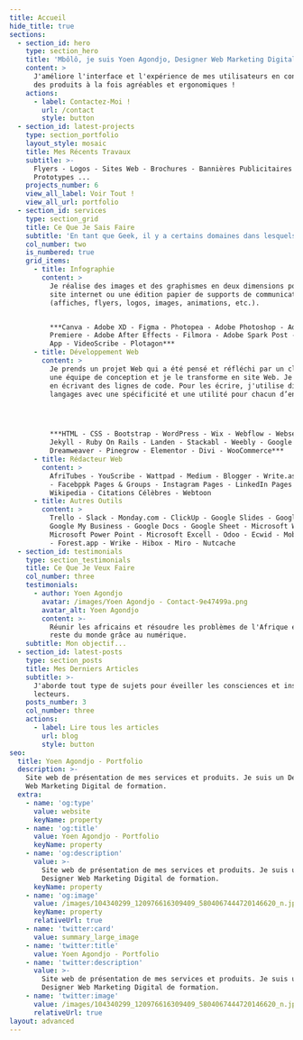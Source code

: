 ```yaml
---
title: Accueil
hide_title: true
sections:
  - section_id: hero
    type: section_hero
    title: 'Mbôlô, je suis Yoen Agondjo, Designer Web Marketing Digital'
    content: >
      J'améliore l'interface et l'expérience de mes utilisateurs en concevant
      des produits à la fois agréables et ergonomiques !
    actions:
      - label: Contactez-Moi !
        url: /contact
        style: button
  - section_id: latest-projects
    type: section_portfolio
    layout_style: mosaic
    title: Mes Récents Travaux
    subtitle: >-
      Flyers - Logos - Sites Web - Brochures - Bannières Publicitaires -
      Prototypes ...
    projects_number: 6
    view_all_label: Voir Tout !
    view_all_url: portfolio
  - section_id: services
    type: section_grid
    title: Ce Que Je Sais Faire
    subtitle: 'En tant que Geek, il y a certains domaines dans lesquels j''excelle...'
    col_number: two
    is_numbered: true
    grid_items:
      - title: Infographie
        content: >
          Je réalise des images et des graphismes en deux dimensions pour un
          site internet ou une édition papier de supports de communication
          (affiches, flyers, logos, images, animations, etc.).


          ***Canva - Adobe XD - Figma - Photopea - Adobe Photoshop - Adobe
          Premiere - Adobe After Effects - Filmora - Adobe Spark Post - InVision
          App - VideoScribe - Plotagon***
      - title: Développement Web
        content: >
          Je prends un projet Web qui a été pensé et réfléchi par un client ou
          une équipe de conception et je le transforme en site Web. Je le fais
          en écrivant des lignes de code. Pour les écrire, j'utilise différents
          langages avec une spécificité et une utilité pour chacun d’entre eux.




          ***HTML - CSS - Bootstrap - WordPress - Wix - Webflow - Webself -
          Jekyll - Ruby On Rails - Landen - Stackabl - Weebly - Google Sites -
          Dreamweaver - Pinegrow - Elementor - Divi - WooCommerce***
      - title: Rédacteur Web
        content: >
          AfriTubes - YouScribe - Wattpad - Medium - Blogger - Write.as - Tumblr
          - Facebppk Pages & Groups - Instagram Pages - LinkedIn Pages -
          Wikipedia - Citations Célèbres - Webtoon
      - title: Autres Outils
        content: >
          Trello - Slack - Monday.com - ClickUp - Google Slides - Google Drive -
          Google My Business - Google Docs - Google Sheet - Microsoft Word -
          Microsoft Power Point - Microsoft Excell - Odoo - Ecwid - Mobitrix 24
          - Forest.app - Wrike - Hibox - Miro - Nutcache
  - section_id: testimonials
    type: section_testimonials
    title: Ce Que Je Veux Faire
    col_number: three
    testimonials:
      - author: Yoen Agondjo
        avatar: /images/Yoen Agondjo - Contact-9e47499a.png
        avatar_alt: Yoen Agondjo
        content: >-
          Réunir les africains et résoudre les problèmes de l'Afrique et du
          reste du monde grâce au numérique.
    subtitle: Mon objectif...
  - section_id: latest-posts
    type: section_posts
    title: Mes Derniers Articles
    subtitle: >-
      J'aborde tout type de sujets pour éveiller les consciences et inspirer mes
      lecteurs.
    posts_number: 3
    col_number: three
    actions:
      - label: Lire tous les articles
        url: blog
        style: button
seo:
  title: Yoen Agondjo - Portfolio
  description: >-
    Site web de présentation de mes services et produits. Je suis un Designer
    Web Marketing Digital de formation.
  extra:
    - name: 'og:type'
      value: website
      keyName: property
    - name: 'og:title'
      value: Yoen Agondjo - Portfolio
      keyName: property
    - name: 'og:description'
      value: >-
        Site web de présentation de mes services et produits. Je suis un
        Designer Web Marketing Digital de formation.
      keyName: property
    - name: 'og:image'
      value: /images/104340299_120976616309409_5804067444720146620_n.jpg
      keyName: property
      relativeUrl: true
    - name: 'twitter:card'
      value: summary_large_image
    - name: 'twitter:title'
      value: Yoen Agondjo - Portfolio
    - name: 'twitter:description'
      value: >-
        Site web de présentation de mes services et produits. Je suis un
        Designer Web Marketing Digital de formation.
    - name: 'twitter:image'
      value: /images/104340299_120976616309409_5804067444720146620_n.jpg
      relativeUrl: true
layout: advanced
---
```

